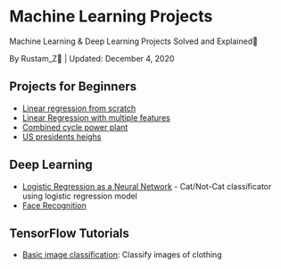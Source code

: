 # Machine Learning Projects 
Machine Learning & Deep Learning Projects Solved and Explained🎯

By Rustam_Z🚀 | Updated: December 4, 2020

## Projects for Beginners
- [Linear regression from scratch](linear-regression-from-scratch)
- [Linear Regression with multiple features](linear-regression-multiple-features)
- [Combined cycle power plant](power-plant)
- [US presidents heighs](US-presidents-heights)

## Deep Learning
- [Logistic Regression as a Neural Network](Logistic-Regression-as-a-Neural-Network) - Cat/Not-Cat classificator using logistic regression model
- [Face Recognition](Face-Regognition)

## TensorFlow Tutorials
- [Basic image classification](classify-images-of-clothing.ipynb): Classify images of clothing